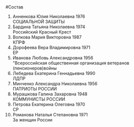 #Состав
1. Анненкова Юлия Николаевна 1976   
    СОЦИАЛЬНОЙ ЗАЩИТЫ
2. Бардина Татьяна Николаевна 1974   
    Российский Красный Крест
3. Волкова Мария Викторовна 1987   
    КПРФ
4. Дорофеева Вера Владимировна 1971   
    ЕР
5. Иванова Любовь Александровна 1956   
    "Всероссийская общественная организация ветеранов (пенсионеров)войны
6. Лебедева Екатерина Геннадьевна 1990   
    ЛДПР
7. Минченко Александра Николаевна 1956   
    ПАТРИОТЫ РОССИИ
8. Мурашкова Галина Захаровна 1948   
    КОММУНИСТЫ РОССИИ
9. Петрова Екатерина Олеговна 1970   
    СР
10. Романова Наталья Степановна 1971   
    За женщин России
